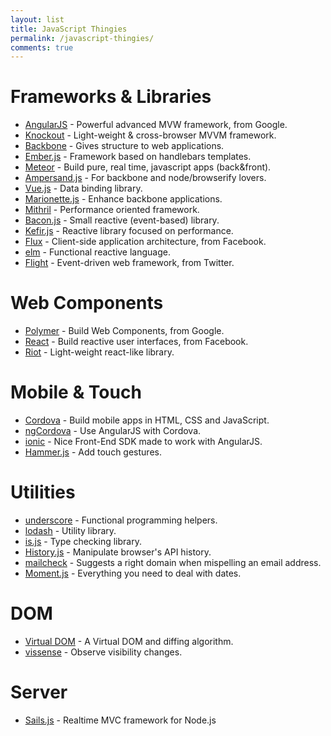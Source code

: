 ```yaml
---
layout: list
title: JavaScript Thingies
permalink: /javascript-thingies/
comments: true
---
```


# Frameworks & Libraries

* [AngularJS](https://angularjs.org/) - Powerful advanced MVW framework, from Google.
* [Knockout](http://knockoutjs.com/) - Light-weight & cross-browser MVVM framework.
* [Backbone](http://backbonejs.org/) - Gives structure to web applications.
* [Ember.js](http://emberjs.com/) - Framework based on handlebars templates.
* [Meteor](https://www.meteor.com/) - Build pure, real time, javascript apps (back&front).
* [Ampersand.js](http://ampersandjs.com/) - For backbone and node/browserify lovers.
* [Vue.js](http://vuejs.org/) - Data binding library.
* [Marionette.js](http://marionettejs.com/) - Enhance backbone applications.
* [Mithril](http://lhorie.github.io/mithril/) - Performance oriented framework.
* [Bacon.js](http://baconjs.github.io/) - Small reactive (event-based) library.
* [Kefir.js](http://pozadi.github.io/kefir/) - Reactive library focused on performance.
* [Flux](http://facebook.github.io/flux/) - Client-side application architecture, from Facebook.
* [elm](http://elm-lang.org/) - Functional reactive language.
* [Flight](https://flightjs.github.io/) - Event-driven web framework, from Twitter.

# Web Components

* [Polymer](https://www.polymer-project.org/) - Build Web Components, from Google.
* [React](http://facebook.github.io/react/) - Build reactive user interfaces, from Facebook.
* [Riot](https://muut.com/riotjs/) - Light-weight react-like library.

# Mobile & Touch

* [Cordova](https://cordova.apache.org/) - Build mobile apps in HTML, CSS and JavaScript.
* [ngCordova](http://ngcordova.com/) - Use AngularJS with Cordova.
* [ionic](http://ionicframework.com/) - Nice Front-End SDK made to work with AngularJS.
* [Hammer.js](http://hammerjs.github.io/) - Add touch gestures.

# Utilities

* [underscore](http://underscorejs.org/) - Functional programming helpers.
* [lodash](https://lodash.com/) - Utility library.
* [is.js](http://arasatasaygin.github.io/is.js/) - Type checking library.
* [History.js](https://github.com/browserstate/history.js) - Manipulate browser's API history.
* [mailcheck](https://github.com/mailcheck/mailcheck) - Suggests a right domain when mispelling an email address.
* [Moment.js](http://momentjs.com/) - Everything you need to deal with dates.

# DOM

* [Virtual DOM](https://github.com/Matt-Esch/virtual-dom) - A Virtual DOM and diffing algorithm.
* [vissense](https://github.com/vissense/vissense) - Observe visibility changes.

# Server

* [Sails.js](http://sailsjs.org/) - Realtime MVC framework for Node.js